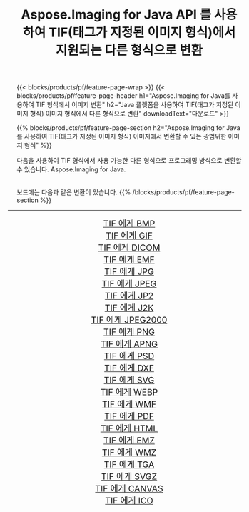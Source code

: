 ﻿---
title: Aspose.Imaging for Java API 를 사용하여 TIF(태그가 지정된 이미지 형식)에서 지원되는 다른 형식으로 변환 
weight: 3920
url: /ko/java/conversion/from/tif 
lang: ko
langdirlevel: 2
locales: zh-hans,ja,it,ru,de,es,fr,nl,id,lt,pl,pt,vi,tr,ko,zh-hant,ar,hi,th,sv,cs,uk,he
description: Aspose.Imaging은 Java 플랫폼을 사용하여 TIF(태그가 지정된 이미지 형식)에서 다른 형식으로 쉽게 변환할 수 있습니다.
---

{{< blocks/products/pf/feature-page-wrap >}}
{{< blocks/products/pf/feature-page-header h1="Aspose.Imaging for Java를 사용하여 TIF 형식에서 이미지 변환" h2="Java 플랫폼을 사용하여 TIF(태그가 지정된 이미지 형식) 이미지 형식에서 다른 형식으로 변환" downloadText="다운로드" >}}


{{% blocks/products/pf/feature-page-section  h2="Aspose.Imaging for Java를 사용하여 TIF(태그가 지정된 이미지 형식) 이미지에서 변환할 수 있는 광범위한 이미지 형식" %}}
<p align=justify>다음을 사용하여 TIF 형식에서 사용 가능한 다른 형식으로 프로그래밍 방식으로 변환할 수 있습니다.
Aspose.Imaging for Java. </p>
<br/>
보드에는 다음과 같은 변환이 있습니다.
{{% /blocks/products/pf/feature-page-section %}}
<div class="container-fluid productfamilypage bg-gray">
    <div class="convertypes bg-gray agp-content section">
        <div class="container">
		<hr style="margin-left:-20px;"/>
		<div class="row other-converters" style="gap: 10px;font-size: 19px;text-align:center;">
		    <div class='col-md-2 other-converter remove-lp remove-rp'><a href="/imaging/ko/java/conversion/tif-to-bmp" style="padding:15px;">TIF 에게 BMP</a></div><div class='col-md-2 other-converter remove-lp remove-rp'><a href="/imaging/ko/java/conversion/tif-to-gif" style="padding:15px;">TIF 에게 GIF</a></div><div class='col-md-2 other-converter remove-lp remove-rp'><a href="/imaging/ko/java/conversion/tif-to-dicom" style="padding:15px;">TIF 에게 DICOM</a></div><div class='col-md-2 other-converter remove-lp remove-rp'><a href="/imaging/ko/java/conversion/tif-to-emf" style="padding:15px;">TIF 에게 EMF</a></div><div class='col-md-2 other-converter remove-lp remove-rp'><a href="/imaging/ko/java/conversion/tif-to-jpg" style="padding:15px;">TIF 에게 JPG</a></div><div class='col-md-2 other-converter remove-lp remove-rp'><a href="/imaging/ko/java/conversion/tif-to-jpeg" style="padding:15px;">TIF 에게 JPEG</a></div><div class='col-md-2 other-converter remove-lp remove-rp'><a href="/imaging/ko/java/conversion/tif-to-jp2" style="padding:15px;">TIF 에게 JP2</a></div><div class='col-md-2 other-converter remove-lp remove-rp'><a href="/imaging/ko/java/conversion/tif-to-j2k" style="padding:15px;">TIF 에게 J2K</a></div><div class='col-md-2 other-converter remove-lp remove-rp'><a href="/imaging/ko/java/conversion/tif-to-jpeg2000" style="padding:15px;">TIF 에게 JPEG2000</a></div><div class='col-md-2 other-converter remove-lp remove-rp'><a href="/imaging/ko/java/conversion/tif-to-png" style="padding:15px;">TIF 에게 PNG</a></div><div class='col-md-2 other-converter remove-lp remove-rp'><a href="/imaging/ko/java/conversion/tif-to-apng" style="padding:15px;">TIF 에게 APNG</a></div><div class='col-md-2 other-converter remove-lp remove-rp'><a href="/imaging/ko/java/conversion/tif-to-psd" style="padding:15px;">TIF 에게 PSD</a></div><div class='col-md-2 other-converter remove-lp remove-rp'><a href="/imaging/ko/java/conversion/tif-to-dxf" style="padding:15px;">TIF 에게 DXF</a></div><div class='col-md-2 other-converter remove-lp remove-rp'><a href="/imaging/ko/java/conversion/tif-to-svg" style="padding:15px;">TIF 에게 SVG</a></div><div class='col-md-2 other-converter remove-lp remove-rp'><a href="/imaging/ko/java/conversion/tif-to-webp" style="padding:15px;">TIF 에게 WEBP</a></div><div class='col-md-2 other-converter remove-lp remove-rp'><a href="/imaging/ko/java/conversion/tif-to-wmf" style="padding:15px;">TIF 에게 WMF</a></div><div class='col-md-2 other-converter remove-lp remove-rp'><a href="/imaging/ko/java/conversion/tif-to-pdf" style="padding:15px;">TIF 에게 PDF</a></div><div class='col-md-2 other-converter remove-lp remove-rp'><a href="/imaging/ko/java/conversion/tif-to-html" style="padding:15px;">TIF 에게 HTML</a></div><div class='col-md-2 other-converter remove-lp remove-rp'><a href="/imaging/ko/java/conversion/tif-to-emz" style="padding:15px;">TIF 에게 EMZ</a></div><div class='col-md-2 other-converter remove-lp remove-rp'><a href="/imaging/ko/java/conversion/tif-to-wmz" style="padding:15px;">TIF 에게 WMZ</a></div><div class='col-md-2 other-converter remove-lp remove-rp'><a href="/imaging/ko/java/conversion/tif-to-tga" style="padding:15px;">TIF 에게 TGA</a></div><div class='col-md-2 other-converter remove-lp remove-rp'><a href="/imaging/ko/java/conversion/tif-to-svgz" style="padding:15px;">TIF 에게 SVGZ</a></div><div class='col-md-2 other-converter remove-lp remove-rp'><a href="/imaging/ko/java/conversion/tif-to-canvas" style="padding:15px;">TIF 에게 CANVAS</a></div><div class='col-md-2 other-converter remove-lp remove-rp'><a href="/imaging/ko/java/conversion/tif-to-ico" style="padding:15px;">TIF 에게 ICO</a></div>
                </div>
        </div>
    </div>
</div>
<br/>

